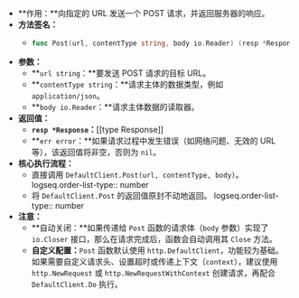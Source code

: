 - **作用：**向指定的 URL 发送一个 POST 请求，并返回服务器的响应。
- **方法签名：**
	- ```go
	  func Post(url, contentType string, body io.Reader) (resp *Response, err error)
	  ```
- **参数：**
	- **`url string`：**要发送 POST 请求的目标 URL。
	- **`contentType string`：**请求主体的数据类型，例如 `application/json`。
	- **`body io.Reader`：**请求主体数据的读取器。
- **返回值：**
	- **`resp *Response`：**[[type Response]]
	- **`err error`：**如果请求过程中发生错误（如网络问题、无效的 URL 等），该返回值将非空，否则为 `nil`。
- **核心执行流程：**
	- 直接调用 `DefaultClient.Post(url, contentType, body)`。
	  logseq.order-list-type:: number
	- 将 `DefaultClient.Post` 的返回值原封不动地返回。
	  logseq.order-list-type:: number
- **注意：**
	- **自动关闭：**如果传递给 `Post` 函数的请求体（`body` 参数）实现了 `io.Closer` 接口，那么在请求完成后，函数会自动调用其 `Close` 方法。
	- **自定义配置：**`Post` 函数默认使用 `http.DefaultClient`，功能较为基础。如果需要自定义请求头、设置超时或传递上下文（`context`），建议使用 `http.NewRequest` 或 `http.NewRequestWithContext` 创建请求，再配合 `DefaultClient.Do` 执行。
